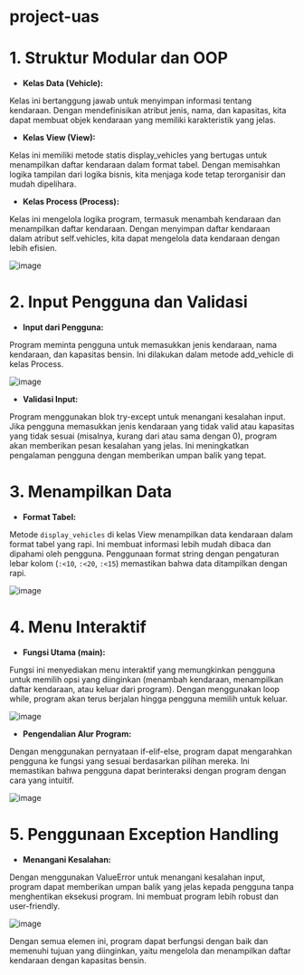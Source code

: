 # project-uas

# 1. Struktur Modular dan OOP
- **Kelas Data (Vehicle):**

Kelas ini bertanggung jawab untuk menyimpan informasi tentang kendaraan. Dengan mendefinisikan atribut jenis, nama, dan kapasitas, kita dapat membuat objek kendaraan yang memiliki karakteristik yang jelas.

- **Kelas View (View):**

Kelas ini memiliki metode statis display_vehicles yang bertugas untuk menampilkan daftar kendaraan dalam format tabel. Dengan memisahkan logika tampilan dari logika bisnis, kita menjaga kode tetap terorganisir dan mudah dipelihara.

- **Kelas Process (Process):**

Kelas ini mengelola logika program, termasuk menambah kendaraan dan menampilkan daftar kendaraan. Dengan menyimpan daftar kendaraan dalam atribut self.vehicles, kita dapat mengelola data kendaraan dengan lebih efisien.

![image](https://github.com/user-attachments/assets/90d7b319-ee20-4614-90fb-4b783dab157f)

# 2. Input Pengguna dan Validasi
- **Input dari Pengguna:**

Program meminta pengguna untuk memasukkan jenis kendaraan, nama kendaraan, dan kapasitas bensin. Ini dilakukan dalam metode add_vehicle di kelas Process.

![image](https://github.com/user-attachments/assets/644b309e-8b54-4a40-91e6-e0615410c17f)

- **Validasi Input:**

Program menggunakan blok try-except untuk menangani kesalahan input. Jika pengguna memasukkan jenis kendaraan yang tidak valid atau kapasitas yang tidak sesuai (misalnya, kurang dari atau sama dengan 0), program akan memberikan pesan kesalahan yang jelas. Ini meningkatkan pengalaman pengguna dengan memberikan umpan balik yang tepat.

# 3. Menampilkan Data
- **Format Tabel:**
  
Metode `display_vehicles` di kelas View menampilkan data kendaraan dalam format tabel yang rapi. Ini membuat informasi lebih mudah dibaca dan dipahami oleh pengguna. Penggunaan format string dengan pengaturan lebar kolom (`:<10`, `:<20`, `:<15`) memastikan bahwa data ditampilkan dengan rapi.

![image](https://github.com/user-attachments/assets/e38ca4a6-7303-4077-8516-e8d8eee70186)

# 4. Menu Interaktif
- **Fungsi Utama (main):**
  
Fungsi ini menyediakan menu interaktif yang memungkinkan pengguna untuk memilih opsi yang diinginkan (menambah kendaraan, menampilkan daftar kendaraan, atau keluar dari program). Dengan menggunakan loop while, program akan terus berjalan hingga pengguna memilih untuk keluar.

![image](https://github.com/user-attachments/assets/446cc0fc-4d03-4946-b1cc-b4853c39dd16)

- **Pengendalian Alur Program:**

Dengan menggunakan pernyataan if-elif-else, program dapat mengarahkan pengguna ke fungsi yang sesuai berdasarkan pilihan mereka. Ini memastikan bahwa pengguna dapat berinteraksi dengan program dengan cara yang intuitif.

![image](https://github.com/user-attachments/assets/a31f541b-cd9f-46a8-8e95-00235f6da6ea)

# 5. Penggunaan Exception Handling
- **Menangani Kesalahan:**
  
Dengan menggunakan ValueError untuk menangani kesalahan input, program dapat memberikan umpan balik yang jelas kepada pengguna tanpa menghentikan eksekusi program. Ini membuat program lebih robust dan user-friendly.

![image](https://github.com/user-attachments/assets/75e25d29-d20c-46d3-b456-e9527a6911f2)

Dengan semua elemen ini, program dapat berfungsi dengan baik dan memenuhi tujuan yang diinginkan, yaitu mengelola dan menampilkan daftar kendaraan dengan kapasitas bensin.
